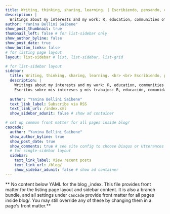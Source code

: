 ```yaml
---
title: Writing, thinking, sharing, learning. | Escribiendo, pensando, compartiendo, aprendiendo.
description: |
  Writings about my interests and my work: R, education, communities of practice, research, data science, experiences, talks and some more personal stuff.| Escritos sobre mis intereses y mis trabajos: R, educación, comunidades de práctica, investigación, ciencia de datos, experiencias, charlas y algunas cosas más personales.
author: "Yanina Bellini Saibene"
show_post_thumbnail: true
thumbnail_left: false # for list-sidebar only
show_author_byline: false
show_post_date: true
show_button_links: false
# for listing page layout
layout: list-sidebar # list, list-sidebar, list-grid

# for list-sidebar layout
sidebar: 
  title: Writing, thinking, sharing, learning. <br> <br> Escribiendo, pensando, compartiendo, aprendiendo.
  description: |
    Writings about my interests and my work: R, education, communities of practice, research, data science, experiences, talks and some more personal stuff. <br> <br>
    Escritos sobre mis intereses y mis trabajos: R, educación, comunidades de práctica, investigación, ciencia de datos, experiencias, charlas y algunas cosas más personales.
    
  author: "Yanina Bellini Saibene"
  text_link_label: Subscribe via RSS
  text_link_url: /index.xml
  show_sidebar_adunit: false # show ad container

# set up common front matter for all pages inside blog/
cascade:
  author: "Yanina Bellini Saibene"
  show_author_byline: true
  show_post_date: true
  show_comments: true # see site config to choose Disqus or Utterances
  # for single-sidebar layout
  sidebar:
    text_link_label: View recent posts
    text_link_url: /blog/
    show_sidebar_adunit: false # show ad container
---
```


** No content below YAML for the blog _index. This file provides front matter for the listing page layout and sidebar content. It is also a branch bundle, and all settings under `cascade` provide front matter for all pages inside blog/. You may still override any of these by changing them in a page's front matter.**
